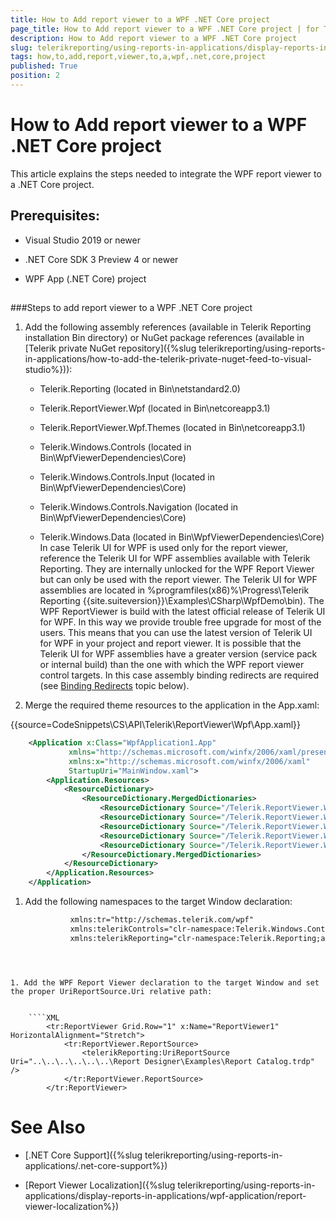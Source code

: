 ```yaml
---
title: How to Add report viewer to a WPF .NET Core project
page_title: How to Add report viewer to a WPF .NET Core project | for Telerik Reporting Documentation
description: How to Add report viewer to a WPF .NET Core project
slug: telerikreporting/using-reports-in-applications/display-reports-in-applications/wpf-application/how-to-add-report-viewer-to-a-wpf-.net-core-project
tags: how,to,add,report,viewer,to,a,wpf,.net,core,project
published: True
position: 2
---
```


# How to Add report viewer to a WPF .NET Core project



This article explains the steps needed to integrate the WPF report viewer to a .NET Core project.       

## Prerequisites:

* Visual Studio 2019 or newer

* .NET Core SDK 3 Preview 4 or newer

* WPF App (.NET Core) project

## 

###Steps to add report viewer to a WPF .NET Core project

1. Add the following assembly references (available in Telerik Reporting installation Bin directory)                   or NuGet package references (available in [Telerik private NuGet repository]({%slug telerikreporting/using-reports-in-applications/how-to-add-the-telerik-private-nuget-feed-to-visual-studio%})):                 
   + Telerik.Reporting (located in Bin\netstandard2.0)

   + Telerik.ReportViewer.Wpf (located in Bin\netcoreapp3.1)

   + Telerik.ReportViewer.Wpf.Themes (located in Bin\netcoreapp3.1)

   + Telerik.Windows.Controls (located in Bin\WpfViewerDependencies\Core)

   + Telerik.Windows.Controls.Input (located in Bin\WpfViewerDependencies\Core)

   + Telerik.Windows.Controls.Navigation (located in Bin\WpfViewerDependencies\Core)

   + Telerik.Windows.Data (located in Bin\WpfViewerDependencies\Core)
    In case Telerik UI for WPF is used only for the report viewer, reference the                   Telerik UI for WPF assemblies available with Telerik Reporting.                   They are internally unlocked for the WPF Report Viewer but can only be used                   with the report viewer. The Telerik UI for WPF assemblies are located in                   %programfiles(x86)%\Progress\Telerik Reporting {{site.suiteversion}}\Examples\CSharp\WpfDemo\bin).                     The WPF ReportViewer is build with the latest official release of Telerik UI for WPF.                   In this way we provide trouble free upgrade for most of the users.                   This means that you can use the latest version of Telerik UI for WPF in your project                   and report viewer.                     It is possible that the Telerik UI for WPF assemblies have a greater version                   (service pack or internal build) than the one with which the WPF report viewer                   control targets. In this case assembly binding                   redirects are required (see [Binding Redirects](e34dad8d-92f7-491e-903d-53cc2654d61c#BindingRedirects) topic below).                 

1. Merge the required theme resources to the application in the App.xaml:                 

{{source=CodeSnippets\CS\API\Telerik\ReportViewer\Wpf\App.xaml}}
````XML
	<Application x:Class="WpfApplication1.App"
	         xmlns="http://schemas.microsoft.com/winfx/2006/xaml/presentation"
	         xmlns:x="http://schemas.microsoft.com/winfx/2006/xaml"
	         StartupUri="MainWindow.xaml">
	    <Application.Resources>
	        <ResourceDictionary>
	            <ResourceDictionary.MergedDictionaries>
	                <ResourceDictionary Source="/Telerik.ReportViewer.Wpf.Themes;component/Themes/Fluent/System.Windows.xaml" />
	                <ResourceDictionary Source="/Telerik.ReportViewer.Wpf.Themes;component/Themes/Fluent/Telerik.Windows.Controls.xaml" />
	                <ResourceDictionary Source="/Telerik.ReportViewer.Wpf.Themes;component/Themes/Fluent/Telerik.Windows.Controls.Input.xaml" />
	                <ResourceDictionary Source="/Telerik.ReportViewer.Wpf.Themes;component/Themes/Fluent/Telerik.Windows.Controls.Navigation.xaml" />
	                <ResourceDictionary Source="/Telerik.ReportViewer.Wpf.Themes;component/Themes/Fluent/Telerik.ReportViewer.Wpf.xaml" />
	            </ResourceDictionary.MergedDictionaries>
	        </ResourceDictionary>
	    </Application.Resources>
	</Application>
````



1. Add the following namespaces to the target Window declaration:                 

	
    ````XML
              xmlns:tr="http://schemas.telerik.com/wpf"
              xmlns:telerikControls="clr-namespace:Telerik.Windows.Controls;assembly=Telerik.Windows.Controls"
              xmlns:telerikReporting="clr-namespace:Telerik.Reporting;assembly=Telerik.Reporting"
````



1. Add the WPF Report Viewer declaration to the target Window and set the proper UriReportSource.Uri relative path:                 

	
    ````XML
        <tr:ReportViewer Grid.Row="1" x:Name="ReportViewer1" HorizontalAlignment="Stretch"> 
            <tr:ReportViewer.ReportSource> 
                <telerikReporting:UriReportSource Uri="..\..\..\..\..\..\Report Designer\Examples\Report Catalog.trdp" /> 
            </tr:ReportViewer.ReportSource> 
        </tr:ReportViewer>
````



# See Also


 * [.NET Core Support]({%slug telerikreporting/using-reports-in-applications/.net-core-support%})

 * [Report Viewer Localization]({%slug telerikreporting/using-reports-in-applications/display-reports-in-applications/wpf-application/report-viewer-localization%})
